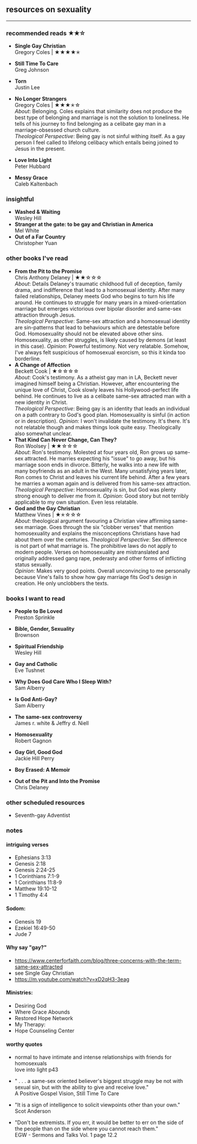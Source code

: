 ## resources on sexuality
***
### recommended reads ★✭☆
* **Single Gay Christian**  
	Gregory Coles | ★★★★✭  
	
* **Still Time To Care**  
	Greg Johnson
* **Torn**  
	Justin Lee
* **No Longer Strangers**  
	Gregory Coles | ★★★✭☆  
	*About*: Belonging. Coles explains that similarity does not produce the best type of belonging and marriage is not the solution to loneliness. He tells of his journey to find belonging as a celibate gay man in a marriage-obsessed church culture.  
	*Theological Perspective*: Being gay is not sinful withing itself. As a gay person I feel called to lifelong celibacy which entails being joined to Jesus in the present.
* **Love Into Light**  
	Peter Hubbard
* **Messy Grace**  
	Caleb Kaltenbach

### insightful
* **Washed & Waiting**  
	Wesley Hill
* **Stranger at the gate: to be gay and Christian in America**  
	Mel White
* **Out of a Far Country**  
	Christopher Yuan


### other books I've read
* **From the Pit to the Promise**  
  Chris Anthony Delaney | ★★☆☆☆  
	*About*: Details Delaney's traumatic childhood full of deception, family drama, and indifference that lead to a homosexual identity. After many failed relationships, Delaney meets God who begins to turn his life around. He continues to struggle for many years in a mixed-orientation marriage but emerges victorious over bipolar disorder and same-sex attraction through Jesus.  
	*Theological Perspective*: Same-sex attraction and a homosexual identity are sin-patterns that lead to behaviours which are detestable before God. Homosexuality should not be elevated above other sins. Homosexuality, as other struggles, is likely caused by demons (at least in this case).
	*Opinion*: Powerful testimony. Not very relatable. Somehow, I've always felt suspicious of homosexual exorcism, so this it kinda too borderline.
* **A Change of Affection**  
	Beckett Cook | ★☆☆☆☆  
	*About*: Cook's testimony. As a atheist gay man in LA, Beckett never imagined himself being a Christian. However, after encountering the unique love of Christ, Cook slowly leaves his Hollywood-perfect life behind. He continues to live as a celibate same-sex attracted man with a new identity in Christ.  
	*Theological Perspective*: Being gay is an identity that leads an individual on a path contrary to God's good plan. Homosexuality is sinful (in action or in description).
	*Opinion*: I won't invalidate the testimony. It's there. It's not relatable though and makes things look quite easy. Theologically also somewhat unclear.
* **That Kind Can Never Change, Can They?**  
	Ron Woolsey | ★★☆☆☆  
	*About*: Ron's testimony. Molested at four years old, Ron grows up same-sex attracted. He marries expecting his "issue" to go away, but his marriage soon ends in divorce. Bitterly, he walks into a new life with many boyfriends as an adult in the West. Many unsatisfying years later, Ron comes to Christ and leaves his current life behind. After a few years he marries a woman again and is delivered from his same-sex attraction.
	*Theological Perspective*: Homosexuality is sin, but God was plenty strong enough to deliver me from it.
	*Opinion*: Good story but not terribly applicable to my own situation. Even less relatable.
* **God and the Gay Christian**  
	Matthew Vines | ★✭☆☆☆  
	*About*: theological argument favouring a Christian view affirming same-sex marriage. Goes through the six "clobber verses" that mention homosexuality and explains the misconceptions Christians have had about them over the centuries. 
	*Theological Perspective*: Sex difference is not part of what marriage is. The prohibitive laws do not apply to modern people. Verses on homosexuality are mistranslated and originally addressed gang rape, pederasty and other forms of inflicting status sexually.  
	*Opinion*: Makes very good points. Overall unconvincing to me personally because Vine's fails to show how gay marriage fits God's design in creation. He only unclobbers the texts.

### books I want to read
* **People to Be Loved**  
	Preston Sprinkle
* **Bible, Gender, Sexuality**  
	Brownson
* **Spiritual Friendship**  
	Wesley Hill
* **Gay and Catholic**  
	Eve Tushnet
* **Why Does God Care Who I Sleep With?**  
	Sam Alberry
* **Is God Anti-Gay?**  
	Sam Alberry
* **The same-sex controversy**  
	James r. white & Jeffry d. Niell
* **Homosexuality**  
	Robert Gagnon
* **Gay Girl, Good God**  
	Jackie Hill Perry
* **Boy Erased: A Memoir**  

* **Out of the Pit and Into the Promise**  
	Chris Delaney

### other scheduled resources
* Seventh-gay Adventist


### notes
#### intriguing verses
* Ephesians 3:13
* Genesis 2:18
* Genesis 2:24-25
* 1 Corinthians 7:1-9
* 1 Corinthians 11:8-9
* Matthew 19:10-12
* 1 Timothy 4:4

#### Sodom:
* Genesis 19
* Ezekiel 16:49-50
* Jude 7

#### Why say "gay?"
* https://www.centerforfaith.com/blog/three-concerns-with-the-term-same-sex-attracted
* see Single Gay Christian
* https://m.youtube.com/watch?v=xD2qH3-3eag

#### Ministries:
* Desiring God
* Where Grace Abounds
* Restored Hope Network
* My Therapy:
* Hope Counseling Center

#### worthy quotes
* normal to have intimate and intense relationships with friends for homosexuals  
  love into light p43

* " . . .  a same-sex oriented believer's biggest struggle may be not with sexual sin, but with the ability to give and receive love."  
  A Positive Gospel Vision, Still Time To Care

* "It is a sign of intelligence to solicit viewpoints other than your own."  
  Scot Anderson

* "Don't be extremists. If you err, it would be better to err on the side of the people than on the side where you cannot reach them."  
  EGW - Sermons and Talks Vol. 1 page 12.2



